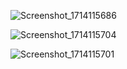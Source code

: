 ![Screenshot_1714115686](https://github.com/mohammadhosseini3/To-Do-List/assets/104784668/fa4f6e05-70eb-4688-b951-3139d83bf176)

![Screenshot_1714115704](https://github.com/mohammadhosseini3/To-Do-List/assets/104784668/5283d7b5-fb89-48b3-8308-b5afb33192f7)

![Screenshot_1714115701](https://github.com/mohammadhosseini3/To-Do-List/assets/104784668/372a042d-5a5a-481f-af73-db6a92860b22)
